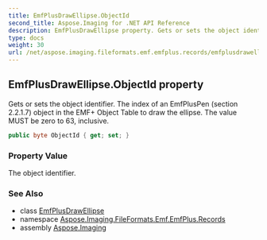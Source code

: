 ```yaml
---
title: EmfPlusDrawEllipse.ObjectId
second_title: Aspose.Imaging for .NET API Reference
description: EmfPlusDrawEllipse property. Gets or sets the object identifier. The index of an EmfPlusPen section 2.2.1.7 object in the EMF Object Table to draw the ellipse. The value MUST be zero to 63 inclusive
type: docs
weight: 30
url: /net/aspose.imaging.fileformats.emf.emfplus.records/emfplusdrawellipse/objectid/
---
```

## EmfPlusDrawEllipse.ObjectId property

Gets or sets the object identifier. The index of an EmfPlusPen (section 2.2.1.7) object in the EMF+ Object Table to draw the ellipse. The value MUST be zero to 63, inclusive.

```csharp
public byte ObjectId { get; set; }
```

### Property Value

The object identifier.

### See Also

* class [EmfPlusDrawEllipse](../)
* namespace [Aspose.Imaging.FileFormats.Emf.EmfPlus.Records](../../emfplusdrawellipse/)
* assembly [Aspose.Imaging](../../../)


